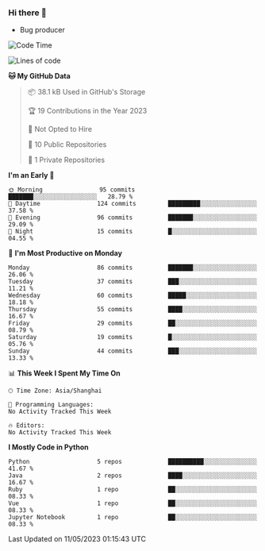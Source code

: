 ### Hi there 👋
* Bug producer
<!--START_SECTION:waka-->
![Code Time](http://img.shields.io/badge/Code%20Time-906%20hrs%2047%20mins-blue)

![Lines of code](https://img.shields.io/badge/From%20Hello%20World%20I%27ve%20Written-77.6%20thousand%20lines%20of%20code-blue)

**🐱 My GitHub Data** 

> 📦 38.1 kB Used in GitHub's Storage 
 > 
> 🏆 19 Contributions in the Year 2023
 > 
> 🚫 Not Opted to Hire
 > 
> 📜 10 Public Repositories 
 > 
> 🔑 1 Private Repositories 
 > 
**I'm an Early 🐤** 

```text
🌞 Morning                95 commits          ███████░░░░░░░░░░░░░░░░░░   28.79 % 
🌆 Daytime                124 commits         █████████░░░░░░░░░░░░░░░░   37.58 % 
🌃 Evening                96 commits          ███████░░░░░░░░░░░░░░░░░░   29.09 % 
🌙 Night                  15 commits          █░░░░░░░░░░░░░░░░░░░░░░░░   04.55 % 
```
📅 **I'm Most Productive on Monday** 

```text
Monday                   86 commits          ███████░░░░░░░░░░░░░░░░░░   26.06 % 
Tuesday                  37 commits          ███░░░░░░░░░░░░░░░░░░░░░░   11.21 % 
Wednesday                60 commits          █████░░░░░░░░░░░░░░░░░░░░   18.18 % 
Thursday                 55 commits          ████░░░░░░░░░░░░░░░░░░░░░   16.67 % 
Friday                   29 commits          ██░░░░░░░░░░░░░░░░░░░░░░░   08.79 % 
Saturday                 19 commits          █░░░░░░░░░░░░░░░░░░░░░░░░   05.76 % 
Sunday                   44 commits          ███░░░░░░░░░░░░░░░░░░░░░░   13.33 % 
```


📊 **This Week I Spent My Time On** 

```text
🕑︎ Time Zone: Asia/Shanghai

💬 Programming Languages: 
No Activity Tracked This Week

🔥 Editors: 
No Activity Tracked This Week
```

**I Mostly Code in Python** 

```text
Python                   5 repos             ██████████░░░░░░░░░░░░░░░   41.67 % 
Java                     2 repos             ████░░░░░░░░░░░░░░░░░░░░░   16.67 % 
Ruby                     1 repo              ██░░░░░░░░░░░░░░░░░░░░░░░   08.33 % 
Vue                      1 repo              ██░░░░░░░░░░░░░░░░░░░░░░░   08.33 % 
Jupyter Notebook         1 repo              ██░░░░░░░░░░░░░░░░░░░░░░░   08.33 % 
```




 Last Updated on 11/05/2023 01:15:43 UTC
<!--END_SECTION:waka-->
